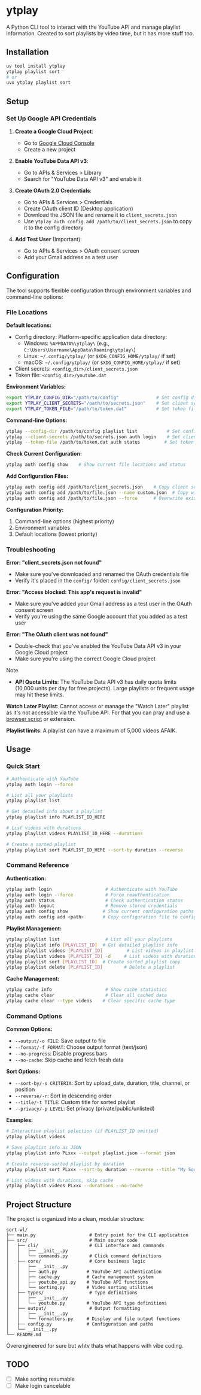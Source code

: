 # ytplay

A Python CLI tool to interact with the YouTube API and manage playlist information. Created to sort playlists by video time, but it has more stuff too.

## Installation
```sh
uv tool install ytplay
ytplay playlist sort
# or
uvx ytplay playlist sort
```

## Setup

### Set Up Google API Credentials

1. **Create a Google Cloud Project**:
   - Go to [Google Cloud Console](https://console.cloud.google.com/)
   - Create a new project

2. **Enable YouTube Data API v3**:
   - Go to APIs & Services > Library
   - Search for "YouTube Data API v3" and enable it

3. **Create OAuth 2.0 Credentials**:
   - Go to APIs & Services > Credentials
   - Create OAuth client ID (Desktop application)
   - Download the JSON file and rename it to `client_secrets.json`
   - Use `ytplay auth config add /path/to/client_secrets.json` to copy it to the config directory

4. **Add Test User** (Important):
   - Go to APIs & Services > OAuth consent screen
   - Add your Gmail address as a test user

## Configuration

The tool supports flexible configuration through environment variables and command-line options:

### File Locations

**Default locations:**
- Config directory: Platform-specific application data directory:
  - Windows: `%APPDATA%\ytplay\` (e.g., `C:\Users\Username\AppData\Roaming\ytplay\`)
  - Linux: `~/.config/ytplay/` (or `$XDG_CONFIG_HOME/ytplay/` if set)
  - macOS: `~/.config/ytplay/` (or `$XDG_CONFIG_HOME/ytplay/` if set)
- Client secrets: `<config_dir>/client_secrets.json`
- Token file: `<config_dir>/youtube.dat`

**Environment Variables:**
```bash
export YTPLAY_CONFIG_DIR="/path/to/config"              # Set config directory
export YTPLAY_CLIENT_SECRETS="/path/to/secrets.json"    # Set client secrets path
export YTPLAY_TOKEN_FILE="/path/to/token.dat"           # Set token file path
```

**Command-line Options:**
```bash
ytplay --config-dir /path/to/config playlist list           # Set config directory
ytplay --client-secrets /path/to/secrets.json auth login    # Set client secrets path
ytplay --token-file /path/to/token.dat auth status         # Set token file path
```

**Check Current Configuration:**
```bash
ytplay auth config show    # Show current file locations and status
```

**Add Configuration Files:**
```bash
ytplay auth config add /path/to/client_secrets.json    # Copy client secrets to config directory
ytplay auth config add /path/to/file.json --name custom.json  # Copy with custom name
ytplay auth config add /path/to/file.json --force      # Overwrite existing file
```

**Configuration Priority:**
1. Command-line options (highest priority)
2. Environment variables  
3. Default locations (lowest priority)

### Troubleshooting

**Error: "client_secrets.json not found"**
- Make sure you've downloaded and renamed the OAuth credentials file
- Verify it's placed in the `config/` folder: `config/client_secrets.json`

**Error: "Access blocked: This app's request is invalid"**
- Make sure you've added your Gmail address as a test user in the OAuth consent screen
- Verify you're using the same Google account that you added as a test user

**Error: "The OAuth client was not found"**
- Double-check that you've enabled the YouTube Data API v3 in your Google Cloud project
- Make sure you're using the correct Google Cloud project

> [!NOTE]  
> - **API Quota Limits**: The YouTube Data API v3 has daily quota limits (10,000 units per day for free projects). Large playlists or frequent usage may hit these limits.
>
> **Watch Later Playlist**: Cannot access or manage the "Watch Later" playlist as it's not accessible via the YouTube API. For that you can pray and use a [browser script](https://greasyfork.org/en/scripts?q=watch+later+sort) or extension.
>
> **Playlist limits**: A playlist can have a maximum of 5,000 videos AFAIK.

## Usage

### Quick Start

```bash
# Authenticate with YouTube
ytplay auth login --force

# List all your playlists
ytplay playlist list

# Get detailed info about a playlist
ytplay playlist info PLAYLIST_ID_HERE

# List videos with durations 
ytplay playlist videos PLAYLIST_ID_HERE --durations

# Create a sorted playlist
ytplay playlist sort PLAYLIST_ID_HERE --sort-by duration --reverse
```

### Command Reference

**Authentication:**
```bash
ytplay auth login                    # Authenticate with YouTube
ytplay auth login --force            # Force reauthentication  
ytplay auth status                   # Check authentication status
ytplay auth logout                   # Remove stored credentials
ytplay auth config show             # Show current configuration paths
ytplay auth config add <path>       # Copy configuration file to config directory
```

**Playlist Management:**
```bash
ytplay playlist list                 # List all your playlists
ytplay playlist info [PLAYLIST_ID]  # Get detailed playlist info
ytplay playlist videos [PLAYLIST_ID]         # List videos in playlist
ytplay playlist videos [PLAYLIST_ID] -d     # List videos with durations
ytplay playlist sort [PLAYLIST_ID]  # Create sorted playlist copy
ytplay playlist delete [PLAYLIST_ID]        # Delete a playlist
```

**Cache Management:**
```bash
ytplay cache info                    # Show cache statistics
ytplay cache clear                   # Clear all cached data
ytplay cache clear --type videos    # Clear specific cache type
```

### Command Options

**Common Options:**
- `--output/-o FILE`: Save output to file
- `--format/-f FORMAT`: Choose output format (text/json)
- `--no-progress`: Disable progress bars
- `--no-cache`: Skip cache and fetch fresh data

**Sort Options:**
- `--sort-by/-s CRITERIA`: Sort by upload_date, duration, title, channel, or position
- `--reverse/-r`: Sort in descending order
- `--title/-t TITLE`: Custom title for sorted playlist
- `--privacy/-p LEVEL`: Set privacy (private/public/unlisted)

**Examples:**
```bash
# Interactive playlist selection (if PLAYLIST_ID omitted)
ytplay playlist videos

# Save playlist info as JSON
ytplay playlist info PLxxx --output playlist.json --format json

# Create reverse-sorted playlist by duration
ytplay playlist sort PLxxx --sort-by duration --reverse --title "My Sorted Playlist"

# List videos with durations, skip cache
ytplay playlist videos PLxxx --durations --no-cache
```

## Project Structure

The project is organized into a clean, modular structure:

```
sort-wl/
├── main.py                    # Entry point for the CLI application
├── src/                       # Main source code
│   ├── cli/                   # CLI interface and commands
│   │   ├── __init__.py
│   │   └── commands.py        # Click command definitions
│   ├── core/                  # Core business logic
│   │   ├── __init__.py
│   │   ├── auth.py           # YouTube API authentication
│   │   ├── cache.py          # Cache management system
│   │   ├── youtube_api.py    # YouTube API functions
│   │   └── sorting.py        # Video sorting utilities
│   ├── types/                 # Type definitions
│   │   ├── __init__.py
│   │   └── youtube.py        # YouTube API type definitions
│   ├── output/                # Output formatting
│   │   ├── __init__.py
│   │   └── formatters.py     # Display and file output functions
│   ├── config.py             # Configuration and paths
│   └── __init__.py
└── README.md
```

Overengineered for sure but whtv thats what happens with vibe coding.

## TODO
- [ ] Make sorting resumable
- [ ] Make login cancelable